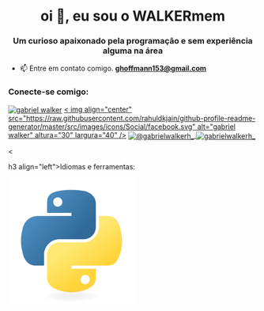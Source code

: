 <h1 align="center">oi 👋, eu sou o WALKERmem</h1>
<h3 align="center">Um curioso apaixonado pela programação e sem experiência alguma na área</h3>

- 📫 Entre em contato comigo. **ghoffmann153@gmail.com**

<h3 align="left">Conecte-se comigo:</h3>
<p align="left">
<a href="https://linkedin.com/in/gabriel walker " target="blank"><img align="center" src="https://raw.githubusercontent.com/rahuldkjain/github-profile-readme-generator/master/src/images/icons/Social/linked-in -alt.svg" alt="gabriel walker" altura="30" largura="40" /></a>
<a href="https://fb.com/gabriel walker" target="blank">< img align="center" src="https://raw.githubusercontent.com/rahuldkjain/github-profile-readme-generator/master/src/images/icons/Social/facebook.svg" alt="gabriel walker" altura="30" largura="40" /></a>
<a href="https://instagram.com/@gabrielwalkerh_" target="blank"><img align="center" src="https: //raw.githubusercontent.com/rahuldkjain/github-profile-readme-generator/master/src/images/icons/Social/instagram.svg" alt="@gabrielwalkerh_" height="30" width="40" /> </a>
<a href="https://discord.gg/gabrielwalkerh_" target="blank"><img align="center" src="https://raw.githubusercontent.com/rahuldkjain/github-profile -readme-generator/master/src/images/icons/Social/discord.svg" alt="gabrielwalkerh_" altura="30" largura="40" /></a> </p>
<

h3 align="left">Idiomas e ferramentas:</h3>
<p align="left"> <a href="https://www.python.org" target="_blank" rel="noreferrer"> <img src="https://raw.githubusercontent.com/devicons/devicon/master/icons/python/python-original.svg" alt="python" largura="40" altura="40"/> </a> </p>



<!---

- 👋 Hi, I’m @walkermem
- 👀 I’m interested in ...
- 🌱 I’m currently learning ...
- 💞️ I’m looking to collaborate on ...
- 📫 How to reach me ...
- 😄 Pronouns: ...
- ⚡ Fun fact: ...


walkermem/walkermem is a ✨ special ✨ repository because its `README.md` (this file) appears on your GitHub profile.
You can click the Preview link to take a look at your changes.
--->
